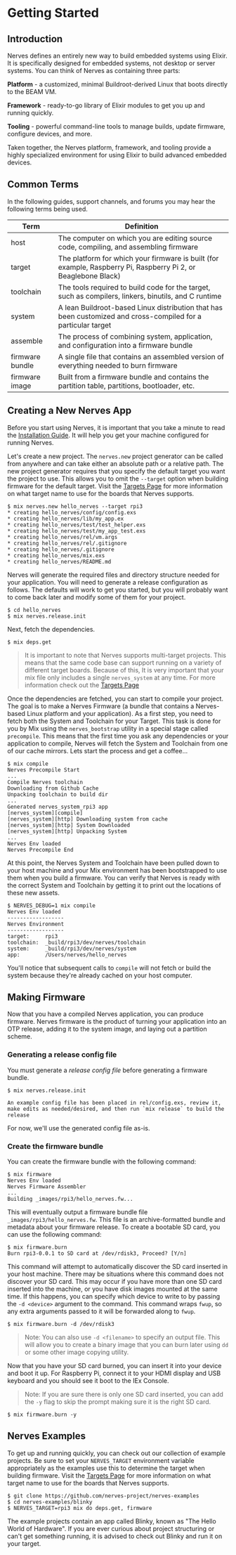 # Getting Started

## Introduction

Nerves defines an entirely new way to build embedded systems using Elixir. It is specifically designed for embedded systems, not desktop or server systems. You can think of Nerves as containing three parts:

**Platform** - a customized, minimal Buildroot-derived Linux that boots directly to the BEAM VM.

**Framework** - ready-to-go library of Elixir modules to get you up and running quickly.

**Tooling** - powerful command-line tools to manage builds, update firmware, configure devices, and more.

Taken together, the Nerves platform, framework, and tooling provide a highly specialized environment for using Elixir to build advanced embedded devices.

## Common Terms

In the following guides, support channels, and forums you may hear the following terms being used.

Term | Definition
--- | ---
host | The computer on which you are editing source code, compiling, and assembling firmware
target | The platform for which your firmware is built (for example, Raspberry Pi, Raspberry Pi 2, or Beaglebone Black)
toolchain | The tools required to build code for the target, such as compilers, linkers, binutils, and C runtime
system | A lean Buildroot-based Linux distribution that has been customized and cross-compiled for a particular target
assemble | The process of combining system, application, and configuration into a firmware bundle
firmware bundle | A single file that contains an assembled version of everything needed to burn firmware
firmware image | Built from a firmware bundle and contains the partition table, partitions, bootloader, etc.

## Creating a New Nerves App

Before you start using Nerves, it is important that you take a minute to read the [Installation Guide](installation.html). It will help you get your machine configured for running Nerves.

Let's create a new project. The `nerves.new` project generator can be called from anywhere and can take either an absolute path or a relative path. The new project generator requires that you specify the default target you want the project to use. This allows you to omit the `--target` option when building firmware for the default target. Visit the [Targets Page](targets.html) for more information on what target name to use for the boards that Nerves supports.

```
$ mix nerves.new hello_nerves --target rpi3
* creating hello_nerves/config/config.exs
* creating hello_nerves/lib/my_app.ex
* creating hello_nerves/test/test_helper.exs
* creating hello_nerves/test/my_app_test.exs
* creating hello_nerves/rel/vm.args
* creating hello_nerves/rel/.gitignore
* creating hello_nerves/.gitignore
* creating hello_nerves/mix.exs
* creating hello_nerves/README.md
```

Nerves will generate the required files and directory structure needed for your application.
You will need to generate a release configuration as follows.
The defaults will work to get you started, but you will probably want to come back later and modify some of them for your project.

```
$ cd hello_nerves
$ mix nerves.release.init
```

Next, fetch the dependencies.

```
$ mix deps.get
```

> It is important to note that Nerves supports multi-target projects. This means that the same code base can support running on a variety of different target boards. Because of this, It is very important that your mix file only includes a single `nerves_system` at any time. For more information check out the [Targets Page](targets.html#target-dependencies)

Once the dependencies are fetched, you can start to compile your project. The goal is to make a Nerves Firmware (a bundle that contains a Nerves-based Linux platform and your application). As a first step, you need to fetch both the System and Toolchain for your Target. This task is done for you by Mix using the `nerves_bootstrap` utility in a special stage called `precompile`. This means that the first time you ask any dependencies or your application to compile, Nerves will fetch the System and Toolchain from one of our cache mirrors. Lets start the process and get a coffee...

```
$ mix compile
Nerves Precompile Start
...
Compile Nerves toolchain
Downloading from Github Cache
Unpacking toolchain to build dir
...
Generated nerves_system_rpi3 app
[nerves_system][compile]
[nerves_system][http] Downloading system from cache
[nerves_system][http] System Downloaded
[nerves_system][http] Unpacking System
...
Nerves Env loaded
Nerves Precompile End
```

At this point, the Nerves System and Toolchain have been pulled down to your host machine and your Mix environment has been bootstrapped to use them when you build a firmware. You can verify that Nerves is ready with the correct System and Toolchain by getting it to print out the locations of these new assets.

```
$ NERVES_DEBUG=1 mix compile
Nerves Env loaded
------------------
Nerves Environment
------------------
target:     rpi3
toolchain:  _build/rpi3/dev/nerves/toolchain
system:     _build/rpi3/dev/nerves/system
app:        /Users/nerves/hello_nerves
```

You'll notice that subsequent calls to `compile` will not fetch or build the system because they're already cached on your host computer.

## Making Firmware

Now that you have a compiled Nerves application, you can produce firmware. Nerves firmware is the product of turning your application into an OTP release, adding it to the system image, and laying out a partition scheme.
 
### Generating a release config file

You must generate a _release config file_ before generating a firmware bundle.

```
$ mix nerves.release.init

An example config file has been placed in rel/config.exs, review it,
make edits as needed/desired, and then run `mix release` to build the release
```

For now, we'll use the generated config file as-is.

### Create the firmware bundle

You can create the firmware bundle with the following command:

```
$ mix firmware
Nerves Env loaded
Nerves Firmware Assembler
...
Building _images/rpi3/hello_nerves.fw...
```

This will eventually output a firmware bundle file `_images/rpi3/hello_nerves.fw`. This file is an archive-formatted bundle and metadata about your firmware release. To create a bootable SD card, you can use the following command:

```
$ mix firmware.burn
Burn rpi3-0.0.1 to SD card at /dev/rdisk3, Proceed? [Y/n]
```

This command will attempt to automatically discover the SD card inserted in your host machine. There may be situations where this command does not discover your SD card. This may occur if you have more than one SD card inserted into the machine, or you have disk images mounted at the same time. If this happens, you can specify which device to write to by passing the `-d <device>` argument to the command. This command wraps `fwup`, so any extra arguments passed to it will be forwarded along to `fwup`.

```
$ mix firmware.burn -d /dev/rdisk3
```

> Note: You can also use `-d <filename>` to specify an output file. This will allow you to create a binary image that you can burn later using `dd` or some other image copying utility.

Now that you have your SD card burned, you can insert it into your device and boot it up. For Raspberry Pi, connect it to your HDMI display and USB keyboard and you should see it boot to the IEx Console.

> Note: If you are sure there is only one SD card inserted, you can add the `-y` flag to skip the prompt making sure it is the right SD card.

```
$ mix firmware.burn -y
```

## Nerves Examples

To get up and running quickly, you can check out our collection of example projects. Be sure to set your `NERVES_TARGET` environment variable appropriately as the examples use this to determine the target when building firmware. Visit the [Targets Page](targets.html) for more information on what target name to use for the boards that Nerves supports.
```
$ git clone https://github.com/nerves-project/nerves-examples
$ cd nerves-examples/blinky
$ NERVES_TARGET=rpi3 mix do deps.get, firmware
```

The example projects contain an app called Blinky, known as "The Hello World of Hardware". If you are ever curious about project structuring or can't get something running, it is advised to check out Blinky and run it on your target.

